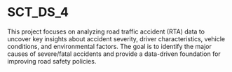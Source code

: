 # SCT_DS_4
This project focuses on analyzing road traffic accident (RTA) data to uncover key insights about accident severity, driver characteristics, vehicle conditions, and environmental factors. The goal is to identify the major causes of severe/fatal accidents and provide a data-driven foundation for improving road safety policies.
